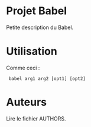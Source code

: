 Projet Babel
============

Petite description du Babel.

Utilisation
===========

Comme ceci :

     babel arg1 arg2 [opt1] [opt2]

Auteurs
=======

Lire le fichier AUTHORS.
